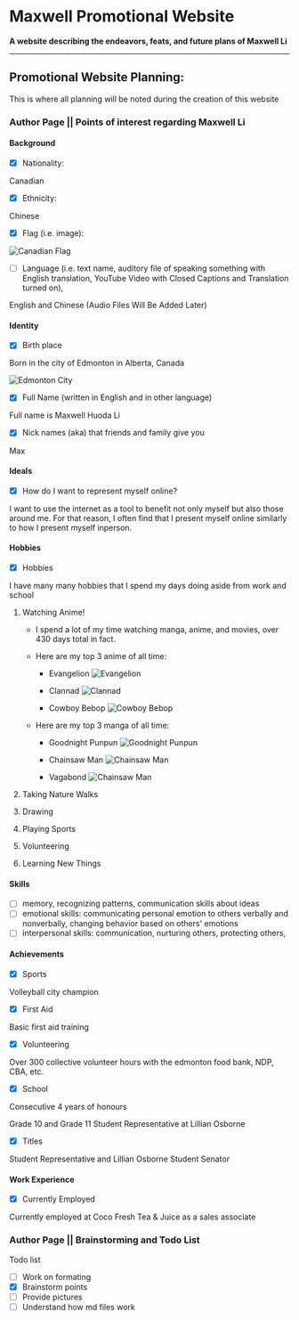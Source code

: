 # **Maxwell Promotional Website**
**A website describing the endeavors, feats, and future plans of Maxwell Li**

---
## **Promotional Website Planning:**
This is where all planning will be noted during the creation of this website

### **Author Page || Points of interest regarding Maxwell Li** 
#### **Background**
- [x] Nationality: 

Canadian

- [x] Ethnicity: 

Chinese

- [x] Flag (i.e. image): 

![Canadian Flag](https://cdn.britannica.com/68/7068-004-7848FEB4/Flag-Canada.jpg)

- [ ] Language (i.e. text name, auditory file of speaking something with English translation, YouTube Video with Closed Captions and Translation turned on),

English and Chinese (Audio Files Will Be Added Later)

#### **Identity**
- [x] Birth place 

Born in the city of Edmonton in Alberta, Canada

![Edmonton City](http://t0.gstatic.com/licensed-image?q=tbn:ANd9GcRja3p0-TepfnqZ3xFKkrhsxcTWaBrTBpkKYNb6SbV4WoockeXVwjmtrcTDpGzxV5By)

- [x] Full Name (written in English and in other language)

Full name is Maxwell Huoda Li

- [x] Nick names (aka) that friends and family give you 

Max

#### **Ideals**
- [x] How do I want to represent myself online?

I want to use the internet as a tool to benefit not only myself but also those around me. For that reason, I often find that I present myself online similarly to how I present myself inperson. 

#### **Hobbies**
- [x] Hobbies

I have many many hobbies that I spend my days doing aside from work and school
1. Watching Anime!
    - I spend a lot of my time watching manga, anime, and movies, over 430 days total in fact. 
    - Here are my top 3 anime of all time: 
        - Evangelion ![Evangelion](https://cdn.vox-cdn.com/thumbor/Xp-1OjSL7fTHu-EhVQ0PDkExxjA=/0x0:1200x750/920x613/filters:focal(504x279:696x471):format(webp)/cdn.vox-cdn.com/uploads/chorus_image/image/62562670/neon_genesis_evangelion.0.jpg)

        - Clannad ![Clannad](https://www.scrolldroll.com/wp-content/uploads/2021/12/clannad-best-anime-series-750x430.jpg)

        - Cowboy Bebop ![Cowboy Bebop](https://images-na.ssl-images-amazon.com/images/I/81Ong-2+m2L._RI_.jpg)

    - Here are my top 3 manga of all time:
        - Goodnight Punpun ![Goodnight Punpun](https://dw9to29mmj727.cloudfront.net/promo/2016/5338-SeriesHeaders_Tier01_Punpun_2000x800v2.jpg)

        - Chainsaw Man ![Chainsaw Man](https://dynamic.indigoimages.ca/v1/books/books/1974709930/1.jpg?quality=10&sale=0)

        - Vagabond ![Chainsaw Man](https://upload.wikimedia.org/wikipedia/en/thumb/9/99/Vagabond_%28manga%29_vol._1.png/220px-Vagabond_%28manga%29_vol._1.png)

2. Taking Nature Walks

3. Drawing

4. Playing Sports

5. Volunteering

6. Learning New Things

#### **Skills**
- [ ] memory, recognizing patterns, communication skills about ideas
- [ ] emotional skills: communicating personal emotion to others verbally and nonverbally, changing behavior based on others' emotions
- [ ] interpersonal skills: communication, nurturing others, protecting others,
 
#### **Achievements**

- [x] Sports

Volleyball city champion 

- [x] First Aid

Basic first aid training

- [x] Volunteering

Over 300 collective volunteer hours with the edmonton food bank, NDP, CBA, etc.

- [x] School

Consecutive 4 years of honours

Grade 10 and Grade 11 Student Representative at Lillian Osborne

- [x] Titles

Student Representative and Lillian Osborne Student Senator

#### **Work Experience**

- [x] Currently Employed

Currently employed at Coco Fresh Tea & Juice as a sales associate 


### **Author Page || Brainstorming and Todo List** 

Todo list
- [ ] Work on formating 
- [x] Brainstorm points
- [ ] Provide pictures 
- [ ] Understand how md files work
